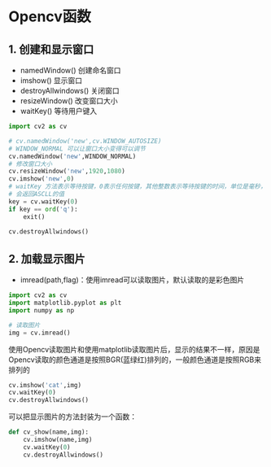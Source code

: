 # Opencv函数
## 1. 创建和显示窗口
* namedWindow()		创建命名窗口
* imshow()	显示窗口
* destroyAllwindows()	关闭窗口
* resizeWindow()	改变窗口大小
* waitKey()		等待用户键入
```python
import cv2 as cv

# cv.namedWindow('new',cv.WINDOW_AUTOSIZE)
# WINDOW_NORMAL 可以让窗口大小变得可以调节
cv.namedWindow('new',WINDOW_NORMAL)
# 修改窗口大小
cv.resizeWindow('new',1920,1080)
cv.imshow('new',0)
# waitKey 方法表示等待按键，0表示任何按键，其他整数表示等待按键的时间，单位是毫秒，超过时间没有发生按键操作窗口会自动关闭
# 会返回ASCLL的值
key = cv.waitKey(0)
if key == ord('q'):
	exit()

cv.destroyAllwindows()
```
## 2. 加载显示图片
* imread(path,flag)：使用imread可以读取图片，默认读取的是彩色图片
```python
import cv2 as cv
import matplotlib.pyplot as plt
import numpy as np

# 读取图片
img = cv.imread()
```
使用Opencv读取图片和使用matplotlib读取图片后，显示的结果不一样，原因是Opencv读取的颜色通道是按照BGR(蓝绿红)排列的，一般颜色通道是按照RGB来排列的
```python
cv.imshow('cat',img)
cv.waitKey(0)
cv.destroyAllwindows()
```
可以把显示图片的方法封装为一个函数：
```python
def cv_show(name,img):
	cv.imshow(name,img)
	cv.waitKey(0)
	cv.destroyAllwindows()
```

















